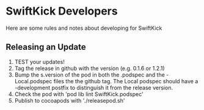# SwiftKick Developers
Here are some rules and notes about developing for SwiftKick

## Releasing an Update
1) TEST your updates!
2) Tag the release in github with the version (e.g. 0.1.6 or 1.2.1) 
3) Bump the s.version of the pod in both the .podspec and the -Local.podspec files the the github tag.  The Local podspec should have a -development postfix to distinguish it from the release version. 
4) Check the pod with 'pod lib lint SwiftKick.podspec'
5) Publish to cocoapods with './releasepod.sh'

